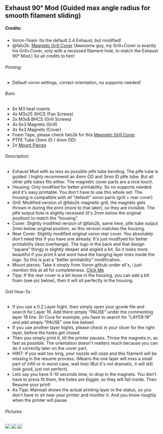 ## Exhaust 90° Mod (Guided max angle radius for smooth filament sliding)
##### Credits:
- Voron-Team: Its the default 2.4 Exhaust, but modified!
- @falo2k: [Magnetic Grill Cover](https://github.com/VoronDesign/VoronUsers/tree/master/printer_mods/falo/magnetic_grill_cover "Magnetic Grill Cover") (Awesome guy, my Grill+Cover is exactly his Grill+Cover, only with a recessed filament hole, to match the Exhaust 90° Mod.) So all credits to him!

###### Printing:
- Default voron settings, correct orientation, no supports needed!

###### Bom:
- 6x M3 heat inserts
- 4x M3x25 SHCS (Fan Screws)
- 2x M3x8 BHCS (Grill Screws)
- 4x 6x3 Magnets (Grill)
- 4x 6x3 Magnets (Cover)
- Foam Tape, please check falo2k for this [Magnetic Grill Cover](https://github.com/VoronDesign/VoronUsers/tree/master/printer_mods/falo/magnetic_grill_cover "Magnetic Grill Cover")
- PTFE Tube (3mm ID / 4mm OD)
- 2x [Mount Pieces](https://github.com/VoronDesign/Voron-2/blob/Voron2.4/STLs/VORON2.4/Exhaust_Filter/%5Ba%5D_exhaust_filter_mount_x2.stl "Click Me")

###### Description:
- Exhaust Mod with as less as possible ptfe tube bending. The ptfe tube is guided. I highly recommend an 4mm OD and 3mm ID ptfe tube. But all other ptfe tubes fits either. The magnetic cover parts are a nice touch.
- Housing: Only modified for better printability. So no supports needed and it's easy printable. You don't have to use this whole set. The housing is compatible with all "default" voron parts (grill + rear cover)
- Grill: Modified version of @falo2k magnetic grill, the magnets gets thrown in during the print (more to that later), so they are invisible. The ptfe output hole is slightly recessed (it's 2mm below the original position) to match the "housing".
- Cover: Slightly modified version of @falo2k, same here, ptfe tube output 2mm below original position, so this version matches the housing.
- Rear Cover: Slightly modified original voron rear cover. You absolutely don't need this if you have one already. It's just modifyed for better printability (less overhangs). The logo in the back and that design "square" thingy is slightly deeper and angled a bit. So it looks more beautiful if you print it and wont have the hanging layer lines inside the logo. So this is just a "better printability" modification.
- Mount pieces: Take it simply from Voron github under stl's, i just mention this at all for completeness. [Click Me](https://github.com/VoronDesign/Voron-2/blob/Voron2.4/STLs/VORON2.4/Exhaust_Filter/%5Ba%5D_exhaust_filter_mount_x2.stl "Click Me")
- Tipp: If the rear cover is a bit loose in the housing, you can add a bit foam (see pic below), then it will sit perfectly in the housing.

###### Grill How-To:
- If you use a 0.2 Layer hight, then simply open your gcode file and search for Layer 19. Add there simply "PAUSE" under the commenting layer 19 line. (In Cura for example, you have to search for "LAYER:19" and add simply "PAUSE" one line below)
- If you use another layer hights, please check in your slicer for the right layer, before the holes get closed.
- Then you simply print it, till the printer pauses. Throw the magnets in, as fast as possible. The orientation doesn't matters much because you can do it correctly later on the cover part.
- HINT: If you wait too long, your nozzle will ooze and this filament will be missing in the resume process. (Means the one layer will miss a small part of infill or in worst case, wall line) (But it's not dramatic, it will still look good, just not perfect).
- Lets say you have 5-10 seconds time, to drop in the magnets. You don't have to press fit them, the holes are bigger, so they will fall inside. Then Resume your print!
- As Tipp: Mainsail shows the actual printing layer in the status, so you don't have to sit near your printer and monitor it. And you know roughly when the printer will pause.

###### Pictures:
![](https://github.com/Ramalama2/Voron-2-Mods/raw/main/Exhaust_90/Exhaust_90_V2.jpg)
![](https://github.com/Ramalama2/Voron-2-Mods/raw/main/Exhaust_90/How-To_Grill.jpg)
![](https://github.com/Ramalama2/Voron-2-Mods/raw/main/Exhaust_90/Foam-Tipp.jpg)
